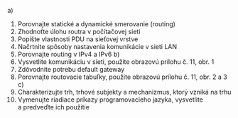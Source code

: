 a)
1. Porovnajte statické a dynamické smerovanie (routing)
2. Zhodnoťte úlohu routra v počítačovej sieti
3. Popíšte vlastnosti PDU na sieťovej vrstve
4. Načrtnite spôsoby nastavenia komunikácie v sieti LAN
5. Porovnajte routing v IPv4 a IPv6
b)
1. Vysvetlite komunikáciu v sieti, použite obrazovú prílohu č. 11, obr. 1
2. Zdôvodnite potrebu default gateway
3. Porovnajte routovacie tabuľky, použite obrazovú prílohu č. 11, obr. 2 a 3
c)
1. Charakterizujte trh, trhové subjekty a mechanizmus, ktorý vzniká na trhu
2. Vymenujte riadiace príkazy programovacieho jazyka, vysvetlite a predveďte ich použitie
